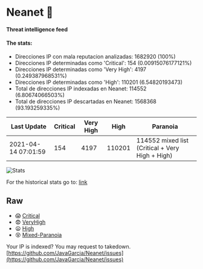 # Neanet :hocho:
#### Threat intelligence feed
#### The stats:

- Direcciones IP con mala reputacion analizadas: 1682920 (100%)
- Direcciones IP determinadas como 'Critical':  154 (0.00915076177121%)
- Direcciones IP determinadas como 'Very High':  4197 (0.249387968531%)
- Direcciones IP determinadas como 'High':  110201 (6.54820193473)
- Total de direcciones IP indexadas en Neanet:  114552 (6.80674066503%)
- Total de direcciones IP descartadas en Neanet:  1568368 (93.193259335%)

| Last Update | Critical | Very High | High | Paranoia |
| --- | --- | --- | --- | --- |
| 2021-04-14 07:01:59 | 154 | 4197 | 110201 | 114552 mixed list (Critical + Very High + High)|

![Stats](https://docs.google.com/spreadsheets/d/e/2PACX-1vSnaNMIXVabIpDJjufMlzH7poXnshF3mgd8Is1g9ytUEzVsP5my4Trn8f-xkoLLQ38xpL3HtmUexLo6/pubchart?oid=501124687&format=image)

For the historical stats go to: [link](/stats.csv)
## Raw
- :scream: [Critical](https://raw.githubusercontent.com/JavaGarcia/Neanet/master/blacklists/neanet_critical.txt)
- :fearful: [VeryHigh](https://raw.githubusercontent.com/JavaGarcia/Neanet/master/blacklists/neanet_veryHigh.txtt)
- :frowning: [High](https://raw.githubusercontent.com/JavaGarcia/Neanet/master/blacklists/neanet_high.txt)
- :dizzy_face: [Mixed-Paranoia](https://raw.githubusercontent.com/JavaGarcia/Neanet/master/blacklists/neanet_all.txt)


Your IP is indexed? You may request to takedown. [https://github.com/JavaGarcia/Neanet/issues](https://github.com/JavaGarcia/Neanet/issues)












































































































































































































































































































































































































































































































































































































































































































































































































































































































































































































































































































































































































































































































































































































































































































































































































































































































































































































































































































































































































































































































































































































































































































































































































































































































































































































































































































































































































































































































































































































































































































































































































































































































































































































































































































































































































































































































































































































































































































































































































































































































































































































































































































































































































































































































































































































































































































































































































































































































































































































































































































































































































































































































































































































































































































































































































































































































































































































